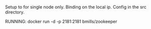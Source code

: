 Setup to for single node only. Binding on the local ip. Config in the src directory.

RUNNING:
docker run -d -p 2181:2181 bmills/zookeeper
